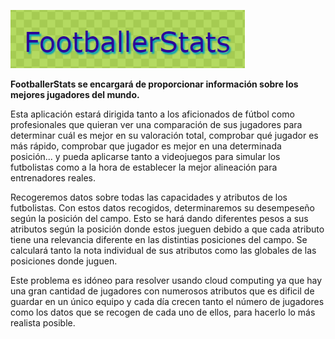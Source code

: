 ![Footballerstats](../../imagenes/footballerstats.png)

**FootballerStats se encargará de proporcionar información sobre los mejores jugadores del mundo.**

Esta aplicación estará dirigida tanto a los aficionados de fútbol como profesionales que quieran ver una comparación de sus jugadores para determinar cuál es mejor en su valoración total, comprobar qué jugador es más rápido, comprobar que jugador es mejor en una determinada posición... y pueda aplicarse tanto a videojuegos para simular los futbolistas como a la hora de establecer la mejor alineación para entrenadores reales.

Recogeremos datos sobre todas las capacidades y atributos de los futbolistas. Con estos datos recogidos, determinaremos su desempeseño según la posición del campo.
Esto se hará dando diferentes pesos a sus atributos según la posición donde estos jueguen debido a que cada atributo tiene una relevancia diferente en las distintias posiciones del campo. Se calculará tanto la nota individual de sus atributos como las globales de las posiciones donde juguen.

Este problema es idóneo para resolver usando cloud computing ya que hay una gran cantidad de jugadores con numerosos atributos que es dificil de guardar en un único equipo y cada día crecen tanto el número de jugadores como los datos que se recogen de cada uno de ellos, para hacerlo lo más realista posible.